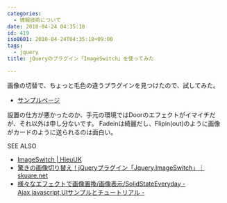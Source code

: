 ```yaml
---
categories:
  - 情報技術について
date: 2010-04-24 04:35:18
id: 419
iso8601: 2010-04-24T04:35:18+09:00
tags:
  - jquery
title: jQueryのプラグイン「ImageSwitch」を使ってみた

---
```


画像の切替で、ちょっと毛色の違うプラグインを見つけたので、試してみた。
<ul>
<li><a href="https://www.nqou.net">サンプルページ</a></li>
</ul>
設置の仕方が悪かったのか、手元の環境ではDoorのエフェクトがイマイチだが、それ以外は申し分ないです。
Fadeinは綺麗だし、Flipin(out)のように画像がカードのように送られるのは面白い。
<div>
<p>SEE ALSO</p>
<ul>
<li><a href="http://www.hieu.co.uk/blog/index.php/imageswitch/">ImageSwitch | HieuUK</a></li>
<li><a href="http://www.skuare.net/2009/03/jqueryjqueryimageswitch.html">驚きの画像切り替え！jQueryプラグイン「Jquery.ImageSwitch」｜skuare.net</a></li>
<li><a href="http://solidstate.jp/ImageDisplay/effectAction/script_152.html">様々なエフェクトで画像置換/画像表示/SolidStateEveryday - Ajax,javascript,UIサンプルとチュートリアル -</a></li>
</ul>
</div>
    	